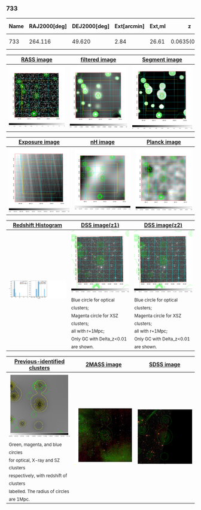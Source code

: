 <div STYLE="page-break-after: always;"></div>

### 733

|Name|RAJ2000[deg]|DEJ2000[deg] |Ext[arcmin]| Ext,ml | z | z_src| C|GC(XSZ,Delta_z<0.01)| GC(OPT,Delta_z<0.01)|GC| R_sig[arcmin] | R500[arcmin] | R500[Mpc]| CRsig[c/s] | CR500[c/s] |L500[1E44 erg/s]|F500[1E-12 erg/s/cm^2]| M500[1E14 Msun]|Tx[keV]|Cnt_sig|Beta|Rc[arcmin]|Comment|Alias|
|---|---|---|---|---|---|------|---|--------|---------|----------|---|---|---|---|---|---|---|---|---|---|---|---|---|---|
|733| 264.116| 49.620| 2.84| 26.61| 0.0635(0.005)| z1,| G| -| -| C, W| 31.119| 9.994| 0.733| 0.204(0.039)| 0.184(0.035)| 0.331(0.217)| 3.404(2.234)| 1.19(0.40)| 2.43(0.51)| 383.5| 0.502(-0.002+0.004)| 4.463(-0.142+0.161)| -| t125|

|[RASS image](../image/733/733_img.pdf)|[filtered image](../image/733/733_fil.pdf)|[Segment image](../image/733/733_seg.pdf)|
|-------------------|--------------------|-------------------|
| <img src="../image/733/733_img.png" width="300">  | <img src="../image/733/733_fil.png" width="300">   | <img src="../image/733/733_seg.png" width="300">  |

|[Exposure image](../image/733/733_mex.pdf)| [nH image](../image/733/733_nh.pdf)| [Planck image](../image/733/733_p.pdf)|
|-------------------|--------------------|-------------------|
|<img src="../image/733/733_mex.png" width="300">   | <img src="../image/733/733_nh.png" width="300">    | <img src="../image/733/733_p.png" width="300"> |

|[Redshift Histogram](../image/733/733_zg.pdf) | [DSS image(z1)](../image/733/733_dss_z1.pdf)      |  [DSS image(z2)](../image/733/733_dss_z2.pdf)    |
|-------------------|--------------------|-------------------|
|<img src="../image/733/733_zg.png" width="300"> |<img src="../image/733/733_dss_z1.png" width="300"> <sub><br>Blue circle for optical clusters; <br>Magenta circle for XSZ clusters; <br>all with r=1Mpc; <br>Only GC with Delta_z<0.01 are shown. </sub>| <img src="../image/733/733_dss_z2.png" width="300"><sub><br>Blue circle for optical clusters; <br>Magenta circle for XSZ clusters; <br>all with r=1Mpc; <br>Only GC with Delta_z<0.01 are shown. </sub> |

|[Previous-identified clusters](../image/733/733_gc.pdf) | [2MASS image](../image/733/733_2mass.pdf)      |[SDSS image](../image/733/733_sdss.pdf)   |
|-------------------|-------------------|-------------------|
|<img src=../image/733/733_gc.png width="300"> <br><sub>Green, magenta, and blue circles <br>for optical, X-ray and SZ clusters <br>respectively, with redshift of clusters <br>labelled. The radius of circles <br>are 1Mpc.</sub>|<img src="../image/733/733_2mass.png" width="300">  | <img src="../image/733/733_sdss.png" width="300">  |




